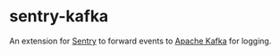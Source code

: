 # sentry-kafka

An extension for [Sentry](https://github.com/getsentry/sentry) to forward events to [Apache Kafka](http://kafka.apache.org/) for logging.

